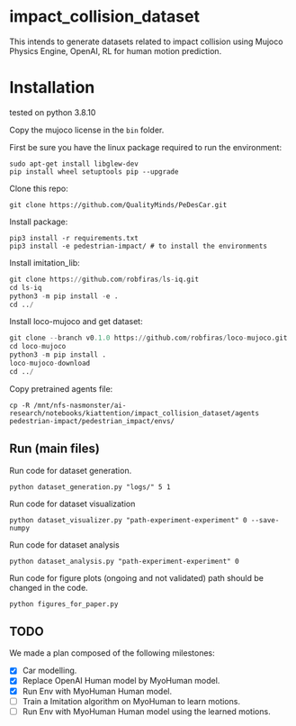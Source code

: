 # impact_collision_dataset 

This intends to generate datasets related to impact collision using Mujoco Physics Engine, OpenAI, RL for human motion prediction.

# Installation
tested on python 3.8.10

Copy the mujoco license in the `bin` folder.

First be sure you have the linux package required to run the environment:
```
sudo apt-get install libglew-dev
pip install wheel setuptools pip --upgrade
```


Clone this repo:
```
git clone https://github.com/QualityMinds/PeDesCar.git
```

Install package:

```
pip3 install -r requirements.txt
pip3 install -e pedestrian-impact/ # to install the environments
```

Install imitation_lib:
```python
git clone https://github.com/robfiras/ls-iq.git
cd ls-iq
python3 -m pip install -e .
cd ../
``` 

Install loco-mujoco and get dataset:
```python
git clone --branch v0.1.0 https://github.com/robfiras/loco-mujoco.git
cd loco-mujoco
python3 -m pip install .
loco-mujoco-download
cd ../
```

Copy pretrained agents file:
```
cp -R /mnt/nfs-nasmonster/ai-research/notebooks/kiattention/impact_collision_dataset/agents pedestrian-impact/pedestrian_impact/envs/
```
## Run (main files)


Run code for dataset generation.

```
python dataset_generation.py "logs/" 5 1
```

Run code for dataset visualization

```
python dataset_visualizer.py "path-experiment-experiment" 0 --save-numpy
```

Run code for dataset analysis

```
python dataset_analysis.py "path-experiment-experiment" 0
```

Run code for figure plots (ongoing and not validated)
path should be changed in the code.
```
python figures_for_paper.py
```
## TODO

We made a plan composed of the following milestones:

- [X] Car modelling.
- [X] Replace OpenAI Human model by MyoHuman model.
- [X] Run Env with MyoHuman Human model.
- [ ] Train a Imitation algorithm on MyoHuman to learn motions.
- [ ] Run Env with MyoHuman Human model using the learned motions.
